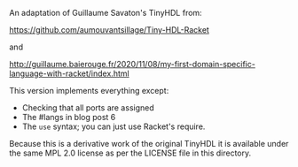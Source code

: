 An adaptation of Guillaume Savaton's TinyHDL from:

https://github.com/aumouvantsillage/Tiny-HDL-Racket

and

http://guillaume.baierouge.fr/2020/11/08/my-first-domain-specific-language-with-racket/index.html

This version implements everything except:

- Checking that all ports are assigned
- The #langs in blog post 6
- The `use` syntax; you can just use Racket's require.

Because this is a derivative work of the original TinyHDL it is available under the same MPL 2.0 license as per the LICENSE file in this directory.
